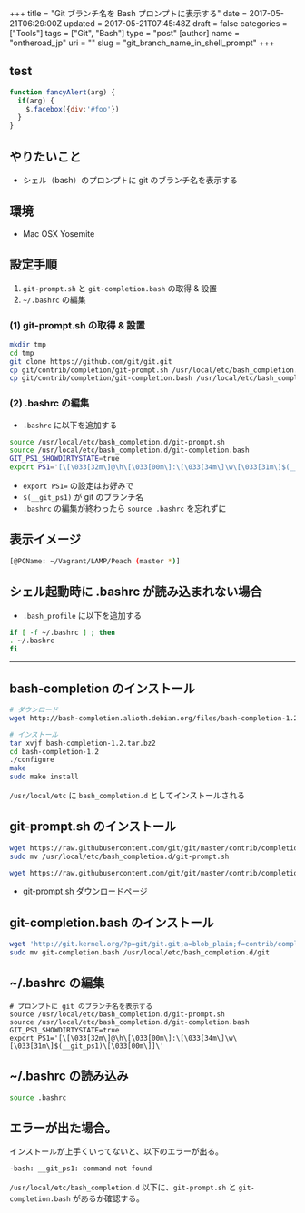 +++
title = "Git ブランチ名を Bash プロンプトに表示する"
date = 2017-05-21T06:29:00Z
updated = 2017-05-21T07:45:48Z
draft = false
categories = ["Tools"]
tags = ["Git", "Bash"]
type = "post"
[author]
	name = "ontheroad_jp"
	uri = ""
slug = "git_branch_name_in_shell_prompt"
+++

## test

```javascript
function fancyAlert(arg) {
  if(arg) {
    $.facebox({div:'#foo'})
  }
}
```

## やりたいこと

* シェル（bash）のプロンプトに git のブランチ名を表示する

## 環境

* Mac OSX Yosemite

## 設定手順

1. ``git-prompt.sh`` と ``git-completion.bash`` の取得 & 設置
2. ``~/.bashrc`` の編集

### (1) git-prompt.sh の取得 & 設置

```bash
mkdir tmp
cd tmp
git clone https://github.com/git/git.git
cp git/contrib/completion/git-prompt.sh /usr/local/etc/bash_completion.d/
cp git/contrib/completion/git-completion.bash /usr/local/etc/bash_completion.d/
```

### (2) .bashrc の編集

* ``.bashrc`` に以下を追加する

```bash
source /usr/local/etc/bash_completion.d/git-prompt.sh
source /usr/local/etc/bash_completion.d/git-completion.bash
GIT_PS1_SHOWDIRTYSTATE=true
export PS1='[\[\033[32m\]@\h\[\033[00m\]:\[\033[34m\]\w\[\033[31m\]$(__git_ps1)\[\033[00m\]]\'
```

* ``export PS1=`` の設定はお好みで
* ``$(__git_ps1)`` が git のブランチ名
* ``.bashrc`` の編集が終わったら ``source .bashrc`` を忘れずに

## 表示イメージ

```bash
[@PCName: ~/Vagrant/LAMP/Peach (master *)]
```

## シェル起動時に .bashrc が読み込まれない場合

* ``.bash_profile`` に以下を追加する

```bash
if [ -f ~/.bashrc ] ; then
. ~/.bashrc
fi
```

----------------------------------------------


## bash-completion のインストール

```bash
# ダウンロード
wget http://bash-completion.alioth.debian.org/files/bash-completion-1.2.tar.bz2

# インストール
tar xvjf bash-completion-1.2.tar.bz2
cd bash-completion-1.2
./configure
make
sudo make install
```

``/usr/local/etc`` に ``bash_completion.d`` としてインストールされる

## git-prompt.sh のインストール

```bash
wget https://raw.githubusercontent.com/git/git/master/contrib/completion/git-prompt.sh -O ~/.git-prompt.sh
sudo mv /usr/local/etc/bash_completion.d/git-prompt.sh
```

```bash
wget https://raw.githubusercontent.com/git/git/master/contrib/completion/git-prompt.sh
```


* [git-prompt.sh ダウンロードページ](http://git-prompt.sh/)

## git-completion.bash のインストール

```bash
wget 'http://git.kernel.org/?p=git/git.git;a=blob_plain;f=contrib/completion/git-completion.bash;hb=HEAD' -O git-completion.bash
sudo mv git-completion.bash /usr/local/etc/bash_completion.d/git
```

## ~/.bashrc の編集

```
# プロンプトに git のブランチ名を表示する
source /usr/local/etc/bash_completion.d/git-prompt.sh
source /usr/local/etc/bash_completion.d/git-completion.bash
GIT_PS1_SHOWDIRTYSTATE=true
export PS1='[\[\033[32m\]@\h\[\033[00m\]:\[\033[34m\]\w\[\033[31m\]$(__git_ps1)\[\033[00m\]]\'
```

## ~/.bashrc の読み込み

```bash
source .bashrc
```

## エラーが出た場合。

インストールが上手くいってないと、以下のエラーが出る。

```bash
-bash: __git_ps1: command not found
```

``/usr/local/etc/bash_completion.d`` 以下に、``git-prompt.sh`` と ``git-completion.bash`` があるか確認する。
